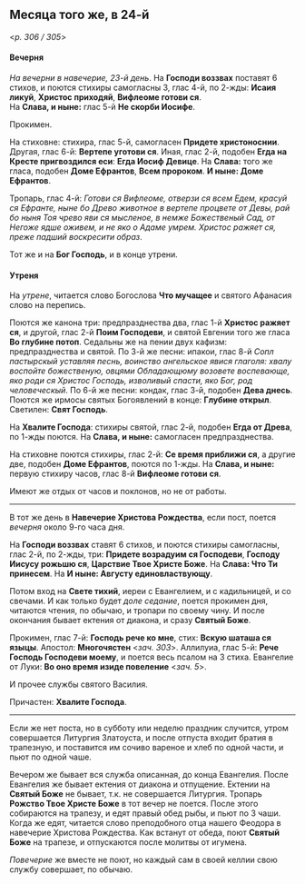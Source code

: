 
## Месяца того же, в 24-й  

<*p. 306 / 305*>

#### Вечерня

*На вечерни в навечерие, 23-й день*. На **Господи воззвах** поставят 6 стихов, и поются стихиры 
самогласны 3, глас 4-й, по 2-жды: **Исаия ликуй**, **Христос приходяй**, **Вифлеоме готови ся**.   
На **Слава, и ныне:** глас 5-й **Не скорби Иосифе**. 

Прокимен. 

На стиховне: стихира, глас 5-й, самогласен **Придете христоноснии**. Другая, глас 6-й: **Вертепе уготови 
ся**. Иная, глас 2-й, подобен **Егда на Кресте пригвоздился еси**: **Егда Иосиф Девице**. 
На **Слава:** того же гласа, подобен **Доме Ефрантов**, **Всем пророком**. **И ныне: Доме Ефрантов**.   

Тропарь, глас 4-й: *Готови ся Вифлеоме, отверзи ся всем Едем, красуй ся Ефранте, ныне бо Древо животное в вертепе 
процвете от Девы, рай бо ныня Тоя чрево яви ся мысленое, в немже Божественый Сад, от Негоже ядше оживем, 
и не яко о Адаме умрем. Христос ражяет ся, преже падший воскресити образ*. 

Тот же и на **Бог Господь**, и в конце утрени. 

#### Утреня

На *утрене*, читается слово Богослова **Что мучащее** и святого Афанасия слово на перепись.

Поются же канона три: предпразднества два, глас 1-й **Христос ражяет ся**, и другой, глас 2-й 
**Поим Господеви**, и святой Евгении того же гласа **Во глубине потоп**.
Седальны же на пении двух кафизм: предпразднества и святой. 
По 3-й же песни: ипакои, глас 8-й *Сопл пастырскый уставляя песнь, воинство ангельское явися глаголя: 
хвалу воспойте божественую, овцями Обладающюму возовете воспевающе, яко роди ся Христос Господь, 
изволивый спасти, яко Бог, род человеческый*.
По 6-й же песни: кондак, глас 3-й, подобен **Дева днесь**. 
Поются же ирмосы святых Богоявлений в конце: **Глубине открыл**.  
Светилен: **Свят Господь**.  

На **Хвалите Господа**: стихиры святой, глас 2-й, подобен **Егда от Древа**, по 1-жды поются. 
На **Слава, и ныне:** самогласен предпразднества.

На стиховне поются стихиры, глас 2-й: **Се время приближи ся**, а другие две, подобен **Доме Ефрантов**, 
поются по 1-жды. На **Слава, и ныне:** первую стихиру часов, глас 8-й **Вифлеоме готови ся**. 

Имеют же отдых от часов и поклонов, но не от работы.

---

В тот же день в **Навечерие Христова Рождества**, если пост, поется *вечерня* около 9-го часа дня. 

На **Господи воззвах** ставят 6 стихов, и поются стихиры самогласны, глас 2-й, по 2-жды, три: 
**Придете возрадуим ся Господеви**, **Господу Иисусу рожьшю ся**, **Царствие Твое Христе Боже**. 
На **Слава: Что Ти принесем**. На **И ныне: Августу единовластвующу**. 

Потом вход на **Свете тихий**, иереи с Евангелием, и с кадильницей, и со свечами. И как только 
будет *доле седание*, поется прокимен дня, читаются чтения, по обычаю, и тропари по своему чину. 
И после окончания бывает ектения от диакона, и сразу **Святый Боже**. 

Прокимен, глас 7-й: **Господь рече ко мне**, стих: **Вскую шаташа ся языцы**. 
Апостол: **Многочястен** <*зач. 303*>. 
Аллилуиа, глас 5-й: **Рече Господь Господеви моему**, и поется весь псалом на 3 стиха. 
Евангелие от Луки: **Во оно время изиде повеление** <*зач. 5*>. 

И прочее службы святого Василия. 

Причастен: **Хвалите Господа**. 

---

Если же нет поста, но в субботу или неделю праздник случится, утром совершается Литургия Златоуста, 
и после отпуста входит братия в трапезную, и поставится им сочиво вареное и хлеб по одной части, и 
пьют по одной чаше. 

Вечером же бывает вся служба описанная, до конца Евангелия. После Евангелия же бывает ектения 
от диакона и отпущение. Ектении на **Святый Боже** не бывает, т.к. не совершается Литургия. 
Тропарь **Рожство Твое Христе Боже** в тот вечер не поется. После этого собираются на трапезу, и 
едят правый обед рыбы, и пьют по 3 чаши. Когда же едят, читается слово преподобного отца нашего 
Феодора в навечерие Христова Рождества. Как встанут от обеда, поют **Святый Боже** на трапезе, 
и отпускаются после молитвы от игумена. 

*Повечерие* же вместе не поют, но каждый сам в своей келлии свою службу совершает, по обычаю. 
